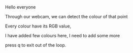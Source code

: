 Hello everyone 

Through our webcam, we can detect the colour of that point 


Every colour have its RGB value, 

I have added few colours here, I need to add some more 

press q to exit out of the loop. 
